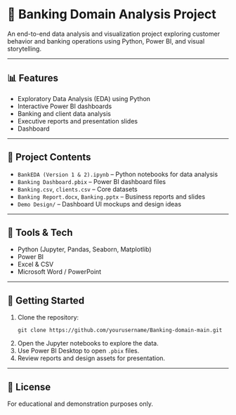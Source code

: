 
# 🏦 Banking Domain Analysis Project

An end-to-end data analysis and visualization project exploring customer behavior and banking operations using Python, Power BI, and visual storytelling.

---

## 📊 Features

- Exploratory Data Analysis (EDA) using Python
- Interactive Power BI dashboards
- Banking and client data analysis
- Executive reports and presentation slides
- Dashboard 

---

## 📁 Project Contents

- `BankEDA (Version 1 & 2).ipynb` – Python notebooks for data analysis
- `Banking Dashboard.pbix` – Power BI dashboard files
- `Banking.csv`, `clients.csv` – Core datasets
- `Banking Report.docx`, `Banking.pptx` – Business reports and slides
- `Demo Design/` – Dashboard UI mockups and design ideas

---

## 🧰 Tools & Tech

- Python (Jupyter, Pandas, Seaborn, Matplotlib)
- Power BI
- Excel & CSV
- Microsoft Word / PowerPoint

---

## 🚀 Getting Started

1. Clone the repository:
   ```
   git clone https://github.com/yourusername/Banking-domain-main.git
   ```
2. Open the Jupyter notebooks to explore the data.
3. Use Power BI Desktop to open `.pbix` files.
4. Review reports and design assets for presentation.

---

## 📎 License

For educational and demonstration purposes only.
